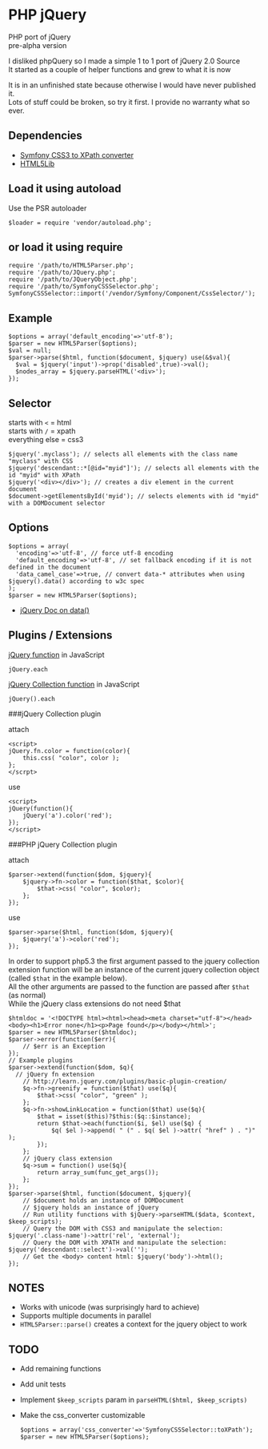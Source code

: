 PHP jQuery
==========

PHP port of jQuery  
pre-alpha version

I disliked phpQuery so I made a simple 1 to 1 port of jQuery 2.0 Source  
It started as a couple of helper functions and grew to what it is now

It is in an unfinished state because otherwise I would have never published it.  
Lots of stuff could be broken, so try it first. I provide no warranty what so ever.

Dependencies
-----------

- [Symfony CSS3 to XPath converter](https://github.com/symfony/CssSelector)
- [HTML5Lib](https://github.com/html5lib/html5lib-php)

Load it using autoload
-----------

Use the PSR autoloader

    $loader = require 'vendor/autoload.php';

or load it using require
-----------

    require '/path/to/HTML5Parser.php';
    require '/path/to/JQuery.php';
    require '/path/to/JQueryObject.php';
    require '/path/to/SymfonyCSSSelector.php';
    SymfonyCSSSelector::import('/vendor/Symfony/Component/CssSelector/');

Example
-----------

    $options = array('default_encoding'=>'utf-8');
    $parser = new HTML5Parser($options);
    $val = null;
    $parser->parse($html, function($document, $jquery) use(&$val){
      $val = $jquery('input')->prop('disabled',true)->val();
      $nodes_array = $jquery.parseHTML('<div>');
    });

Selector
----------

starts with `<` = html  
starts with `/` = xpath  
everything else = css3  

    $jquery('.myclass'); // selects all elements with the class name "myclass" with CSS
    $jquery('descendant::*[@id="myid"]'); // selects all elements with the id "myid" with XPath
    $jquery('<div></div>'); // creates a div element in the current document
    $document->getElementsById('myid'); // selects elements with id "myid" with a DOMDocument selector

Options
----------

    $options = array(
      'encoding'=>'utf-8', // force utf-8 encoding
      'default_encoding'=>'utf-8', // set fallback encoding if it is not defined in the document
      'data_camel_case'=>true, // convert data-* attributes when using $jquery().data() according to w3c spec 
    );
    $parser = new HTML5Parser($options);

- [jQuery Doc on data()](http://api.jquery.com/data/#data-html5)

Plugins / Extensions
----------

[jQuery function](http://api.jquery.com/jquery.each/) in JavaScript

    jQuery.each

[jQuery Collection function](http://api.jquery.com/each/) in JavaScript

    jQuery().each

###jQuery Collection plugin

attach

    <script>
    jQuery.fn.color = function(color){
        this.css( "color", color );
    };
    </scrpt>
    
use

    <script>
    jQuery(function(){
        jQuery('a').color('red');
    });
    </script>
    
###PHP jQuery Collection plugin

attach

    $parser->extend(function($dom, $jquery){
        $jquery->fn->color = function($that, $color){
            $that->css( "color", $color);
        };
    });

use

    $parser->parse($html, function($dom, $jquery){
        $jquery('a')->color('red');
    });

In order to support php5.3 the first argument passed to the jquery collection extension function will be an instance of the current jquery collection object (called `$that` in the example below).  
All the other arguments are passed to the function are passed after `$that` (as normal)  
While the jQuery class extensions do not need $that

    $htmldoc = '<!DOCTYPE html><html><head><meta charset="utf-8"></head><body><h1>Error none</h1><p>Page found</p></body></html>';
    $parser = new HTML5Parser($htmldoc);
    $parser->error(function($err){
    	// $err is an Exception
    });
    // Example plugins
    $parser->extend(function($dom, $q){
      // jQuery fn extension
    	// http://learn.jquery.com/plugins/basic-plugin-creation/
    	$q->fn->greenify = function($that) use($q){
    		$that->css( "color", "green" );
    	};
    	$q->fn->showLinkLocation = function($that) use($q){
    		$that = isset($this)?$this:($q::$instance);
    		return $that->each(function($i, $el) use($q) {
    			$q( $el )->append( " (" . $q( $el )->attr( "href" ) . ")" );
    		});
    	};
    	// jQuery class extension
    	$q->sum = function() use($q){
    		return array_sum(func_get_args());
    	};
    });
    $parser->parse($html, function($document, $jquery){
    	// $document holds an instance of DOMDocument
    	// $jquery holds an instance of jQuery
    	// Run utility functions with $jQuery->parseHTML($data, $context, $keep_scripts);
    	// Query the DOM with CSS3 and manipulate the selection: $jquery('.class-name')->attr('rel', 'external');
    	// Query the DOM with XPATH and manipulate the selection: $jquery('descendant::select')->val('');
    	// Get the <body> content html: $jquery('body')->html();
    });

NOTES
----------

- Works with unicode (was surprisingly hard to achieve)
- Supports multiple documents in parallel
- `HTML5Parser::parse()` creates a context for the jquery object to work

TODO
----------

- Add remaining functions
- Add unit tests
- Implement `$keep_scripts` param in `parseHTML($html, $keep_scripts)`
- Make the css_converter customizable


      $options = array('css_converter'=>'SymfonyCSSSelector::toXPath');
      $parser = new HTML5Parser($options);
